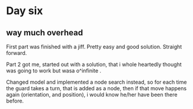 # Day six
## way much overhead

First part was finished with a jiff. Pretty easy and good solution. Straight forward.

Part 2 got me, started out with a solution, that i whole heartedly thought was going to work but wasa o^infinite .

Changed model and implemented a node search instead, so for each time the guard takes a turn, that is added as a node, then if that move happens again (orientation, and position), i would know he/her have been there before.

